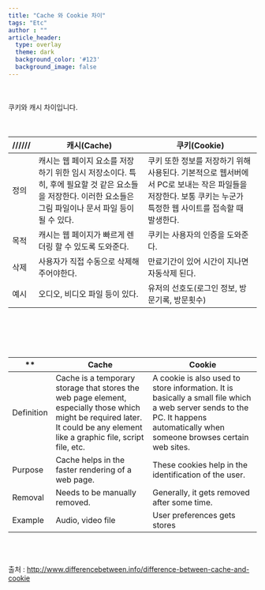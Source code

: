 ```yaml
---
title: "Cache 와 Cookie 차이"
tags: "Etc"
author : ""
article_header:
  type: overlay
  theme: dark
  background_color: '#123'
  background_image: false
---
```



<br>
<br>
쿠키와 캐시 차이입니다.
<br>
<br>
<br>

| ////// | 캐시(Cache)                                                  | 쿠키(Cookie)                                                 |
| ------ | ------------------------------------------------------------ | ------------------------------------------------------------ |
| 정의   | 캐시는 웹 페이지 요소를 저장하기 위한 임시 저장소이다. 특히, 후에 필요할 것 같은 요소들을 저장한다. 이러한 요소들은 그림 파일이나 문서 파일 등이 될 수 있다. | 쿠키 또한 정보를 저장하기 위해 사용된다. 기본적으로 웹서버에서 PC로 보내는 작은 파일들을 저장한다. 보통 쿠키는 누군가 특정한 웹 사이트를 접속할 때 발생한다. |
| 목적   | 캐시는 웹 페이지가 빠르게 렌더링 할 수 있도록 도와준다.      | 쿠키는 사용자의 인증을 도와준다.                             |
| 삭제   | 사용자가 직접 수동으로 삭제해주어야한다.                     | 만료기간이 있어 시간이 지나면 자동삭제 된다.                 |
| 예시   | 오디오, 비디오 파일 등이 있다.                               | 유저의 선호도(로그인 정보, 방문기록, 방문횟수)               |

<br>

<br>

<Br>

<br>

| **         | Cache                                                        | Cookie                                                       |
| ---------- | ------------------------------------------------------------ | ------------------------------------------------------------ |
| Definition | Cache is a temporary storage that stores the web page element, especially those which might be required later. It could be any element like a graphic file, script file, etc. | A cookie is also used to store information. It is basically a small file which a web server sends to the PC. It happens automatically when someone browses certain web sites. |
| Purpose    | Cache helps in the faster rendering of a web page.           | These cookies help in the identification of the user.        |
| Removal    | Needs to be manually removed.                                | Generally, it gets removed after some time.                  |
| Example    | Audio, video file                                            | User preferences gets stores                                 |

<br>

<br>

출처 : http://www.differencebetween.info/difference-between-cache-and-cookie
